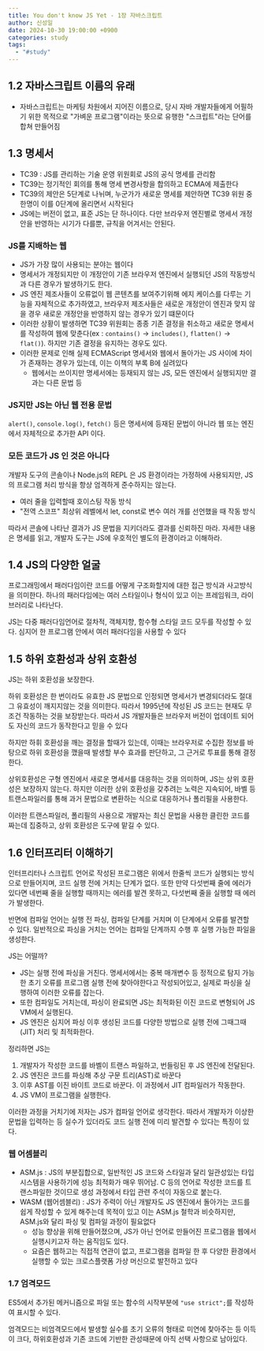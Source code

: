 ```yaml
---
title: You don't know JS Yet - 1장 자바스크립트
author: 신성일
date: 2024-10-30 19:00:00 +0900
categories: study
tags:
  - "#study"
---
```


## 1.2 자바스크립트 이름의 유래

- 자바스크립트는 마케팅 차원에서 지어진 이름으로, 당시 자바 개발자들에게 어필하기 위한 목적으로 "가벼운 프로그램"이라는 뜻으로 유행한 "스크립트"라는 단어를 합쳐 만들어짐


## 1.3 명세서

- TC39 : JS를 관리하는 기술 운영 위원회로 JS의 공식 명세를 관리함
- TC39는 정기적인 회의를 통해 명세 변경사항을 합의하고 ECMA에 제출한다
- TC39의 제안은 5단계로 나뉘며, 누군가가 새로운 명세를 제안하면 TC39 위원 중 한명이 이를 0단계에 올리면서 시작된다
- JS에는 버전이 없고, 표준 JS는 단 하나이다. 다만 브라우저 엔진별로 명세서 개정안을 반영하는 시기가 다를뿐, 규칙을 어겨서는 안된다. 

### JS를 지배하는 웹

- JS가 가장 많이 사용되는 분야는 웹이다
- 명세서가 개정되지만 이 개정안이 기존 브라우저 엔진에서 실행되던 JS의 작동방식과 다른 경우가 발생하기도 한다. 
- JS 엔진 제조사들이 오류없이 웹 콘텐츠를 보여주기위해 에지 케이스를 다루는 기능을 자체적으로 추가하였고, 브라우저 제조사들은 새로운 개정안이 엔진과 맞지 않을 경우 새로운 개정안을 반영하지 않는 경우가 있기 떄문이다
- 이러한 상황이 발생하면 TC39 위원회는 종종 기존 결정을 취소하고 새로운 명세서를 작성하여 웹에 맞춘다(ex : `contains()` -> `includes()`, `flatten()` -> `flat()`). 하지만 기존 결정을 유지하는 경우도 있다.
- 이러한 문제로 인해 실제 ECMAScript 명세서와 웹에서 돌아가는 JS 사이에 차이가 존재하는 경우가 있는데, 이는 이책의 부록 B에 실려있다
	- 웹에서는 쓰이지만 명세서에는 등재되지 않는 JS, 모든 엔진에서 실행되지만 결과는 다른 문법 등

### JS지만 JS는 아닌 웹 전용 문법

`alert()`, `console.log()`, `fetch()` 등은  명세서에 등재된 문법이 아니라 웹 또는 엔진에서 자체적으로 추가한 API 이다.


### 모든 코드가 JS 인 것은 아니다

개발자 도구의 콘솔이나 Node.js의 REPL 은 JS 환경이라는 가정하에 사용되지만, JS의 프로그램 처리 방식을 항상 엄격하게 준수하지는 않는다.
- 여러 줄을 입력할때 호이스팅 작동 방식
- "전역 스코프" 최상위 레벨에서 let, const로 변수 여러 개를 선언했을 때 작동 방식

따라서 콘솔에 나타난 결과가 JS 문법을 지키더라도 결과를 신뢰하진 마라. 자세한 내용은 명세를 읽고, 개발자 도구는 JS에 우호적인 별도의 환경이라고 이해하라.


## 1.4 JS의 다양한 얼굴

프로그래밍에서 패러다임이란 코드를 어떻게 구조화할지에 대한 접근 방식과 사고방식을 의미한다. 하나의 패러다임에는 여러 스타일이나 형식이 있고 이는 프레임워크, 라이브러리로 나타난다.

JS는 다중 패러다임언어로 절차적, 객체지향, 함수형 스타일 코드 모두를 작성할 수 있다. 심지어 한 프로그램 안에서 여러 패러다임을 사용할 수 있다

## 1.5 하위 호환성과 상위 호환성

JS는 하위 호환성을 보장한다.

하위 호환성은 한 번이라도 유효한 JS 문법으로 인정되면 명세서가 변경되더라도 절대 그 유효성이 깨지지않는 것을 의미한다. 따라서 1995년에 작성된 JS 코드는 현재도 무조건 작동하는 것을 보장받는다. 따라서 JS 개발자들은 브라우저 버전이 업데이트 되어도 자신의 코드가 동작한다고 믿을 수 있다

하지만 하휘 호환성을 깨는 결정을 할때가 있는데, 이때는 브라우저로 수집한 정보를 바탕으로 하위 호환성을 깼을때 발생할 부수 효과를 판단하고, 그 근거로 투표를 통해 결정한다. 

상위호환성은 구형 엔진에서 새로운 명세서를 대응하는 것을 의미하며, JS는 상위 호환성은 보장하지 않는다. 하지만 이러한 상위 호환성을 갖추려는 노력은 지속되어, 바벨 등 트랜스파일러를 통해 과거 문법으로 변환하는 식으로 대응하거나 폴리필을 사용한다. 

이러한 트랜스파일러, 폴리필의 사용으로 개발자는 최신 문법을 사용한 클린한 코드를 짜는데 집중하고, 상위 호환성은 도구에 맡길 수 있다.

## 1.6 인터프리터 이해하기

인터프리터나 스크립트 언어로 작성된 프로그램은 위에서 한줄씩 코드가 실행되는 방식으로 만들어지며, 코드 실행 전에 거치는 단계가 없다. 또한 만약 다섯번째 줄에 에러가 있다면 네번째 줄을 실행할 때까지는 에러를 발견 못하고, 다섯번째 줄을 실행할 때 에러가 발생한다. 

반면에 컴파일 언어는 실행 전 파싱, 컴파일 단계를 거치며 이 단계에서 오류를 발견할 수 있다. 일반적으로 파싱을 거치는 언어는 컴파일 단계까지 수행 후 실행 가능한 파일을 생성한다.

JS는 어떨까? 
- JS는 실행 전에 파싱을 거친다. 명세서에서는 중복 매개변수 등 정적으로 탐지 가능한 초기 오류를 프로그램 실행 전에 찾아야한다고 작성되어있고, 실제로 파싱을 실행하여 이러한 오류를 잡는다. 
- 또한 컴파일도 거치는데, 파싱이 완료되면 JS는 최적화된 이진 코드로 변형되어 JS VM에서 실행된다. 
- JS 엔진은 심지어 파싱 이후 생성된 코드를 다양한 방법으로 실행 전에 그때그때(JIT) 처리 및 최적화한다. 

정리하면 JS는 
1. 개발자가 작성한 코드를 바벨이 트랜스 파일하고, 번들링된 후 JS 엔진에 전달된다.
2. JS 엔진은 코드를 파싱해 추상 구문 트리(AST)로 바꾼다
3. 이후 AST를 이진 바이트 코드로 바꾼다. 이 과정에서 JIT 컴파일러가 작동한다. 
4. JS VM이 프로그램을 실행한다.

이러한 과정을 거치기에 저자는 JS가 컴파일 언어로 생각한다. 따라서 개발자가 이상한 문법을 입력하는 등 실수가 있더라도 코드 실행 전에 미리 발견할 수 있다는 특징이 있다.


### 웹 어셈블리

- ASM.js : JS의 부분집합으로, 일반적인 JS 코드와 스타일과 달리 일관성있는 타입 시스템을 사용하기에 성능 최적화가 매우 뛰어남. C 등의 언어로 작성한 코드를 트랜스파일한 것이므로 생성 과정에서 타입 관련 주석이 자동으로 붙는다.
- WASM (웹어셈블리) : JS가 주력이 아닌 개발자도 JS 엔진에서 돌아가는 코드를 쉽게 작성할 수 있게 해주는데 목적이 있고 이는 ASM.js 철학과 비슷하지만, ASM.js와 달리 파싱 및 컴파일 과정이 필요없다
	- 성능 향상을 위해 만들어졌으며, JS가 아닌 언어로 만들어진 프로그램을 웹에서 실행시키고자 하는 움직임도 있다.
	- 요즘은 웹하고는 직접적 연관이 없고, 프로그램을 컴파일 한 후 다양한 환경에서 실행할 수 있는 크로스플랫폼 가상 머신으로 발전하고 있다


### 1.7 엄격모드

ES5에서 추가된 메커니즘으로 파일 또는 함수의 시작부분에 `"use strict";`를 작성하여 표시할 수 있다.

엄격모드는 비엄격모드에서 발생할 실수를 초기 오류의 형태로 미연에 찾아주는 등 이득이 크다, 하위호환성과 기존 코드에 기반한 관성때문에 아직 선택 사항으로 남아있다. 
